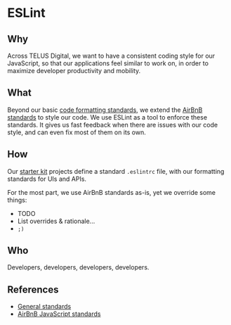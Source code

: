 # ESLint

## Why

Across TELUS Digital, we want to have a consistent coding style for our JavaScript, so that our applications feel similar to work on, in order to maximize developer productivity and mobility.

## What

Beyond our basic [code formatting standards](code-formatting.md), we extend the [AirBnB standards](https://github.com/airbnb/javascript) to style our code. We use ESLint as a tool to enforce these standards. It gives us fast feedback when there are issues with our code style, and can even fix most of them on its own.

## How

Our [starter kit](starter-kits.md) projects define a standard `.eslintrc` file, with our formatting standards for UIs and APIs.

For the most part, we use AirBnB standards as-is, yet we override some things:

- TODO
- List overrides & rationale...
- `;)`

## Who

Developers, developers, developers, developers.

## References

- [General standards](code-formatting.md)
- [AirBnB JavaScript standards](https://github.com/airbnb/javascript)